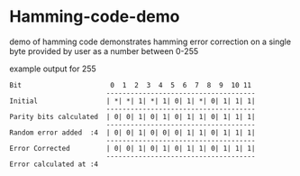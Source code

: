 # Hamming-code-demo
demo of hamming code 
demonstrates hamming error correction on a single byte 
provided by user as a number between 0-255 

example output for 255
```
Bit                      0  1  2  3  4  5  6  7  8  9  10 11 
                        -------------------------------------
Initial                 | *| *| 1| *| 1| 0| 1| *| 0| 1| 1| 1|
                        -------------------------------------
Parity bits calculated  | 0| 0| 1| 0| 1| 0| 1| 1| 0| 1| 1| 1|
                        -------------------------------------
Random error added  :4  | 0| 0| 1| 0| 0| 0| 1| 1| 0| 1| 1| 1|
                        -------------------------------------
Error Corrected         | 0| 0| 1| 0| 1| 0| 1| 1| 0| 1| 1| 1|
                        -------------------------------------
Error calculated at :4
```
